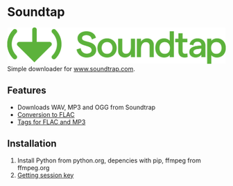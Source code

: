 # Soundtap
![Logo](logo2.png)
Simple downloader for www.soundtrap.com.

## Features
- Downloads WAV, MP3 and OGG from Soundtrap
- [Conversion to FLAC](https://github.com/wwwwawww/soundtap/wiki/Conversion-to-FLAC)
- [Tags for FLAC and MP3](https://github.com/wwwwawww/soundtap/wiki/Tags)

## Installation
1. Install Python from python.org, depencies with pip, ffmpeg from ffmpeg.org
2. [Getting session key](https://github.com/wwwwawww/soundtap/wiki/Getting-session-key)
